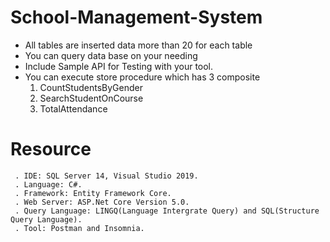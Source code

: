 # School-Management-System

- All tables are inserted data more than 20 for each table
- You can query data base on your needing
- Include Sample API for Testing with your tool. 
- You can execute store procedure which has 3 composite 
     1. CountStudentsByGender
     2. SearchStudentOnCourse
     3. TotalAttendance

# Resource 
     . IDE: SQL Server 14, Visual Studio 2019.
     . Language: C#.
     . Framework: Entity Framework Core.
     . Web Server: ASP.Net Core Version 5.0.
     . Query Language: LINGQ(Language Intergrate Query) and SQL(Structure Query Language).
     . Tool: Postman and Insomnia.

